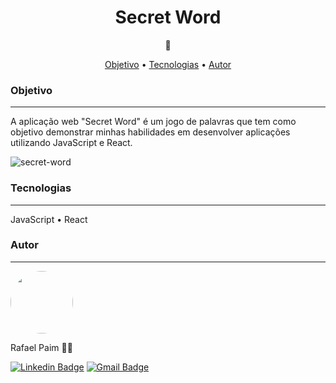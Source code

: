 <h1 align="center">Secret Word</h1>

<p align="center">👾</p>

<p align="center">
 <a href="#objetivo">Objetivo</a> •
 <a href="#tecnologias">Tecnologias</a> • 
 <a href="#autor">Autor</a>
</p>

### Objetivo
---
A aplicação web "Secret Word" é um jogo de palavras que tem como objetivo demonstrar minhas habilidades em desenvolver aplicações utilizando JavaScript e React.

![secret-word](https://github.com/rafaapaim/secret-word/assets/91858793/70606a9d-4d3d-4667-9e5f-4f1a32b53fca)


### Tecnologias
---

JavaScript •
React

### Autor
---


 <img style="border-radius: 50%;" src="https://avatars.githubusercontent.com/u/91858793?v=4" width="100px;" alt=""/>
 <br />

Rafael Paim 👋🏽

[![Linkedin Badge](https://img.shields.io/badge/-Rafael-blue?style=flat-square&logo=Linkedin&logoColor=white&link=https://www.linkedin.com/in/rafael-paim-78274113b/)](https://www.linkedin.com/in/rafael-paim-78274113b/) 
[![Gmail Badge](https://img.shields.io/badge/-rafapaim92@gmail.com-c14438?style=flat-square&logo=Gmail&logoColor=white&link=mailto:rafapaim92@gmail.com)](mailto:rafapaim92@gmail.com)
